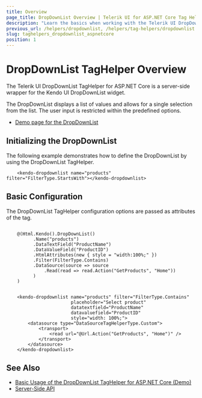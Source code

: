 ```yaml
---
title: Overview
page_title: DropDownList Overview | Telerik UI for ASP.NET Core Tag Helpers
description: "Learn the basics when working with the Telerik UI DropDownList TagHelper for ASP.NET Core (MVC 6 or ASP.NET Core MVC)."
previous_url: /helpers/dropdownlist, /helpers/tag-helpers/dropdownlist
slug: taghelpers_dropdownlist_aspnetcore
position: 1
---
```


# DropDownList TagHelper Overview

The Telerik UI DropDownList TagHelper for ASP.NET Core is a server-side wrapper for the Kendo UI DropDownList widget.

The DropDownList displays a list of values and allows for a single selection from the list. The user input is restricted within the predefined options.

* [Demo page for the DropDownList](https://demos.telerik.com/aspnet-core/dropdownlist/tag-helper)

## Initializing the DropDownList

The following example demonstrates how to define the DropDownList by using the DropDownList TagHelper.

        <kendo-dropdownlist name="products" filter="FilterType.StartsWith"></kendo-dropdownlist>

## Basic Configuration

The DropDownList TagHelper configuration options are passed as attributes of the tag.

```cshtml

    @(Html.Kendo().DropDownList()
          .Name("products")
          .DataTextField("ProductName")
          .DataValueField("ProductID")
          .HtmlAttributes(new { style = "width:100%;" })
          .Filter(FilterType.Contains)
          .DataSource(source => source
              .Read(read => read.Action("GetProducts", "Home"))
          )
    )
```
```tagHelper

    <kendo-dropdownlist name="products" filter="FilterType.Contains"
                        placeholder="Select product"
                        datatextfield="ProductName"
                        datavaluefield="ProductID"
                        style="width: 100%;">
        <datasource type="DataSourceTagHelperType.Custom">
            <transport>
                <read url="@Url.Action("GetProducts", "Home")" />
            </transport>
        </datasource>
    </kendo-dropdownlist>
```

## See Also

* [Basic Usage of the DropDownList TagHelper for ASP.NET Core (Demo)](https://demos.telerik.com/aspnet-core/dropdownlist/tag-helper)
* [Server-Side API](/api/dropdownlist)
